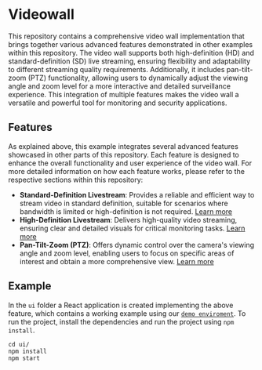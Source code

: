 # Videowall

This repository contains a comprehensive video wall implementation that brings together various advanced features demonstrated in other examples within this repository. The video wall supports both high-definition (HD) and standard-definition (SD) live streaming, ensuring flexibility and adaptability to different streaming quality requirements. Additionally, it includes pan-tilt-zoom (PTZ) functionality, allowing users to dynamically adjust the viewing angle and zoom level for a more interactive and detailed surveillance experience. This integration of multiple features makes the video wall a versatile and powerful tool for monitoring and security applications.

## Features

As explained above, this example integrates several advanced features showcased in other parts of this repository. Each feature is designed to enhance the overall functionality and user experience of the video wall. For more detailed information on how each feature works, please refer to the respective sections within this repository:

- **Standard-Definition Livestream**: Provides a reliable and efficient way to stream video in standard definition, suitable for scenarios where bandwidth is limited or high-definition is not required. [Learn more](../livestream-sd)
- **High-Definition Livestream**: Delivers high-quality video streaming, ensuring clear and detailed visuals for critical monitoring tasks. [Learn more](../livestream-hd)
- **Pan-Tilt-Zoom (PTZ)**: Offers dynamic control over the camera's viewing angle and zoom level, enabling users to focus on specific areas of interest and obtain a more comprehensive view. [Learn more](../onvif-ptz)

## Example

In the `ui` folder a React application is created implementing the above feature, which contains a working example using our [`demo enviroment`](https://app-demo.kerberos.io). To run the project, install the dependencies and run the project using `npm install`.

    cd ui/
    npm install
    npm start
